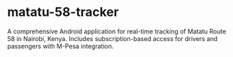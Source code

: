 # matatu-58-tracker
A comprehensive Android application for real-time tracking of Matatu Route 58 in Nairobi, Kenya. Includes subscription-based access for drivers and passengers with M-Pesa integration.
